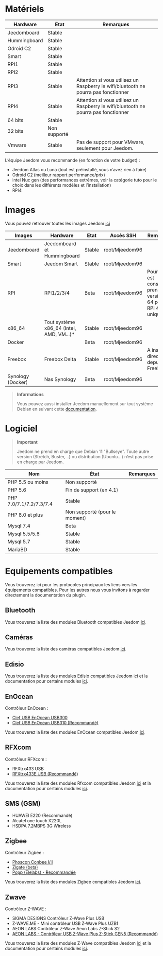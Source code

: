 # Matériels

Hardware         | Etat          | Remarques
---------------- | ------------- | ----------
Jeedomboard      | Stable        |
Hummingboard     | Stable        |
Odroid C2        | Stable        |                          
Smart            | Stable        |                          
RPI1             | Stable        |                          
RPI2             | Stable        |                          
RPI3             | Stable        | Attention si vous utilisez un Raspberry le wifi/bluetooth ne pourra pas fonctionner
RPI4             | Stable        | Attention si vous utilisez un Raspberry le wifi/bluetooth ne pourra pas fonctionner
64 bits          | Stable        |                          
32 bits          | Non supporté  |                          
Vmware           | Stable        | Pas de support pour VMware, seulement pour Jeedom.

L’équipe Jeedom vous recommande (en fonction de votre budget) :

- Jeedom Atlas ou Luna (tout est préinstallé, vous n’avez rien à faire)
- Odroid C2 (meilleur rapport performance/prix)
- Intel Nuc gen (des performances extrêmes, voir la catégorie tuto pour le choix dans les différents modèles et l’installation)
- RPI4

#  Images

Vous pouvez retrouver toutes les images Jeedom [ici](https://images.jeedom.com/)

| Images           | Hardware                    | Etat    | Accès SSH      | Remarques      | Documentations      |
|------------------|-----------------------------|---------|----------------|----------------|---------------------|
| Jeedomboard      | Jeedomboard et Hummingboard | Stable  | root/Mjeedom96 |                | [Jeedomboard](../installation/mini) |
| Smart            | Jeedom Smart                | Stable  | root/Mjeedom96 |                | [Smart](../installation/smart) |
| RPI              | RPI1/2/3/4                  | Beta    | root/Mjeedom96 |  Pour RPI il est conseillé de prendre la version rpi-64 pour les RPI 4 uniquement | [RPI](../installation/rpi) |
| x86_64           | Tout système x86_64 (Intel, AMD, VM...)* | Stable | root/Mjeedom96 |    | [x86_64](../installation/vm) |
| Docker           |                             | Beta    | root/Mjeedom96 |                | [Docker](../installation/docker) |
| Freebox          | Freebox Delta               | Stable  | root/Mjeedom96 | A installer directement depuis la Freebox | [Freebox](../installation/freeboxdelta) |
| Synology (Docker)| Nas Synology                | Beta    | root/Mjeedom96 |                | [Synology](../installation/synology) |

> **Informations**
>
> Vous pouvez aussi installer Jeedom manuellement sur tout système Debian en suivant cette [documentation](../installation/cli).

#  Logiciel

> **Important**
>
> Jeedom ne prend en charge que Debian 11 "Bullseye". Toute autre version (Stretch, Buster,…) ou distribution (Ubuntu…) n’est pas prise en charge par Jeedom.

| Nom                     | État                    | Remarques                |
|-------------------------|-------------------------|--------------------------|
| PHP 5.5 ou moins        | Non supporté            |                          |
| PHP 5.6                 | Fin de support (en 4.1) |                          |
| PHP 7.0/7.1/7.2/7.3/7.4 | Stable                  |                          |
| PHP 8.0 et plus         | Non supporté (pour le moment)|                     |
| Mysql 7.4               | Beta                    |                          |
| Mysql 5.5/5.6           | Stable                  |                          |
| Mysql 5.7               | Stable                  |                          |
| MariaBD                 | Stable                  |                          |

# Equipements compatibles

Vous trouverez ici pour les protocoles principaux les liens vers les équipements compatibles.
Pour les autres nous vous invitons à regarder directement la documentation du plugin.

## Bluetooth

Vous trouverez la liste des modules Bluetooth compatibles Jeedom [ici](https://compatibility.jeedom.com/index.php?p=home&plugin=blea).

## Caméras

Vous trouverez la liste des caméras compatibles Jeedom [ici](https://compatibility.jeedom.com/index.php?v=d&p=home&search=&plugin=camera).

## Edisio

Vous trouverez la liste des modules Edisio compatibles Jeedom [ici](../edisio/equipement.compatible) et la documentation pour certains modules [ici](../edisio/).

## EnOcean

Contrôleur EnOcean :

-   [Clef USB EnOcean USB300](https://www.domadoo.fr/fr/interface-domotique/3206-enocean-controleur-usb-enocean-avec-connecteur-sma-3700527400280.html)
-   [Clef USB EnOcean USB310 (Recommandé)](https://www.domadoo.fr/fr/interface-domotique/2433-enocean-controleur-usb-enocean-3700527400273.html)

Vous trouverez la liste des modules EnOcean compatibles Jeedom [ici](https://compatibility.jeedom.com/index.php?v=d&p=home&search=&plugin=openenocean).

## RFXcom

Contrôleur RFXcom :

-   RFXtrx433 USB
-   [RFXtrx433E USB (Recommandé)](https://www.domadoo.fr/fr/interface-domotique/4659-rfxcom-interface-radio-recepteuremetteur-xl-43392mhz-usb-chacon-somfy-rts-oregon-et-autres.html)

Vous trouverez la liste des modules Rfxcom compatibles Jeedom [ici](https://compatibility.jeedom.com/index.php?v=d&p=home&search=&plugin=rfxcom) et la documentation pour certains modules [ici](../rfxcom/).

## SMS (GSM)

-   HUAWEI E220 (Recommandé)
-   Alcatel one touch X220L
-   HSDPA 7.2MBPS 3G Wireless

## Zigbee

Contrôleur Zigbee :

- [Phoscon Conbee I/II](https://www.domadoo.fr/fr/interface-domotique/4974-phoscon-passerelle-universelle-zigbee-usb-conbee-ii-4260350821328.html)
- [Zigate (beta)](https://www.domadoo.fr/fr/interface-domotique/5734-lixee-dongle-usb-zigbee-zigate-v2-compatible-jeedom-eedomus-domoticz-3770014375094.html?search_query=zigate&results=106)
- [Popp (Elelabs) - Recommandée](https://www.domadoo.fr/fr/interface-domotique/5431-popp-dongle-usb-zigbee-zb-stick-chipset-efr32mg13-4251295701554.html)

Vous trouverez la liste des modules Zigbee compatibles Jeedom [ici](https://compatibility.jeedom.com/index.php?v=d&p=home&search=&plugin=zigbee).

## Zwave

Contrôleur Z-WAVE :

-   SIGMA DESIGNS Contrôleur Z-Wave Plus USB
-   Z-WAVE.ME - Mini contrôleur USB Z-Wave Plus UZB1
-   AEON LABS Contrôleur Z-Wave Aeon Labs Z-Stick S2
-   [AEON LABS - Contrôleur USB Z-Wave Plus Z-Stick GEN5 (Recommandé)](https://www.domadoo.fr/fr/interface-domotique/2917-aeotec-controleur-usb-z-wave-plus-z-stick-gen5-1220000012813.html?search_query=sigma&results=4)

Vous trouverez la liste des modules Z-Wave compatibles Jeedom [ici](https://compatibility.jeedom.com/index.php?v=d&p=home&search=&plugin=openzwave) et la documentation pour certains modules [ici](../zwave/).
